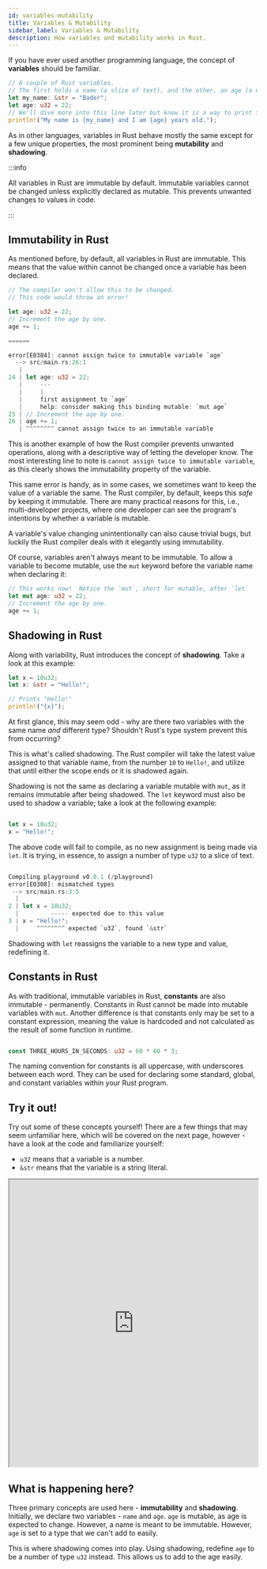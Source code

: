 ```yaml
---
id: variables-mutability
title: Variables & Mutability
sidebar_label: Variables & Mutability
description: How variables and mutability works in Rust.
---
```


If you have ever used another programming language, the concept of **variables** should be familiar. 

```rust
// A couple of Rust variables. 
// The first holds a name (a slice of text), and the other, an age (a number).
let my_name: &str = "Bader";
let age: u32 = 22;
// We'll dive more into this line later but know it is a way to print information.
println!("My name is {my_name} and I am {age} years old.");
```

As in other languages, variables in Rust behave mostly the same except for a few unique properties, the most prominent being **mutability** and **shadowing**.

:::info

All variables in Rust are immutable by default.  Immutable variables cannot be changed unless explicitly declared as mutable.  This prevents unwanted changes to values in code.  

:::

## Immutability in Rust

As mentioned before, by default, all variables in Rust are immutable.  This means that the value within cannot be changed once a variable has been declared.

```rust
// The compiler won't allow this to be changed. 
// This code would throw an error!

let age: u32 = 22;
// Increment the age by one.
age += 1;

======

error[E0384]: cannot assign twice to immutable variable `age`
  --> src/main.rs:26:1
   |
24 | let age: u32 = 22;
   |     ---
   |     |
   |     first assignment to `age`
   |     help: consider making this binding mutable: `mut age`
25 | // Increment the age by one.
26 | age += 1;
   | ^^^^^^^^ cannot assign twice to an immutable variable
```

This is another example of how the Rust compiler prevents unwanted operations, along with a descriptive way of letting the developer know.  The most interesting line to note is `cannot assign twice to immutable variable`, as this clearly shows the immutability property of the variable.

This same error is handy, as in some cases, we sometimes want to keep the value of a variable the same.  The Rust compiler, by default, keeps this *safe* by keeping it immutable.  There are many practical reasons for this, i.e., multi-developer projects, where one developer can see the program's intentions by whether a variable is mutable.  

A variable's value changing unintentionally can also cause trivial bugs, but luckily the Rust compiler deals with it elegantly using immutability.

Of course, variables aren't always meant to be immutable.  To allow a variable to become mutable, use the `mut` keyword before the variable name when declaring it:

```rust
// This works now!  Notice the `mut`, short for mutable, after `let`
let mut age: u32 = 22;
// Increment the age by one.
age += 1;
```

## Shadowing in Rust

Along with variability, Rust introduces the concept of **shadowing**.  Take a look at this example:

```rust
let x = 10u32;
let x: &str = "Hello!";

// Prints "Hello!"
println!("{x}");
```

At first glance, this may seem odd - why are there two variables with the same name *and* different type?  Shouldn't Rust's type system prevent this from occurring?

This is what's called shadowing.  The Rust compiler will take the latest value assigned to that variable name, from the number `10` to `Hello!`, and utilize that until either the scope ends or it is shadowed again.

Shadowing is not the same as declaring a variable mutable with `mut`, as it remains immutable after being shadowed.  The `let` keyword must also be used to shadow a variable; take a look at the following example: 

```rust

let x = 10u32;
x = "Hello!";

```

The above code will fail to compile, as no new assignment is being made via `let`.  It is trying, in essence, to assign a number of type `u32` to a slice of text.

```rust

Compiling playground v0.0.1 (/playground)
error[E0308]: mismatched types
 --> src/main.rs:3:5
  |
2 | let x = 10u32;
  |         ----- expected due to this value
3 | x = "Hello!";
  |     ^^^^^^^^ expected `u32`, found `&str`

  ```

Shadowing with `let` reassigns the variable to a new type and value, redefining it.

## Constants in Rust

As with traditional, immutable variables in Rust, **constants** are also immutable - permanently.  Constants in Rust cannot be made into mutable variables with `mut`.  Another difference is that constants only may be set to a constant expression, meaning the value is hardcoded and not calculated as the result of some function in runtime.

```rust

const THREE_HOURS_IN_SECONDS: u32 = 60 * 60 * 3;

```

The naming convention for constants is all uppercase, with underscores between each word.  They can be used for declaring some standard, global, and constant variables within your Rust program.


## Try it out!

Try out some of these concepts yourself!  There are a few things that may seem unfamiliar here, which will be covered on the next page, however - have a look at the code and familiarize yourself:

- `u32` means that a variable is a number.
- `&str` means that the variable is a string literal.

<iframe width="100%" height="580" src="https://play.rust-lang.org/?version=stable&mode=debug&edition=2021&code=%2F%2F+%0Afn+main%28%29+%7B%0A%0A%2F%2F+We+start+by+creating+two+variables+-+one+is+mutable.%0A%2F%2F+In+the+context+of+this+program%2C+it+makes+sense+-+an+age+can+change%2C%0A%2F%2F+but+a+name+never+usually+changes.%0A%0Alet+mut+age%3A+%26str+%3D+%2222%22%3B%0Alet+name%3A+%26str+%3D+%22Bader%22%3B%0A%0Aprintln%21%28%22%7Bname%7D%3A+%7Bage%7D%22%29%3B%0A%0A%2F%2F+Seems+there+is+a+problem.+Notice+the+age+isnt%27+a+number%2C+but+a+string+of+text%21%0A%2F%2F+It%27s+rather+cumbersome+to+have+to+add+numbers+to+strings+-+not+to+mention+very+impractical.%0A%2F%2F+How+can+we+change+that%3F%0A%0A%2F%2F+To+turn+a+string+into+a+number%2C+we+can+use+the+following+syntax%3A+%0A%2F%2F+age.parse%28%29.unwrap%28%29%3B%0A%2F%2F+Write+a+variable+that+shadows+the+existing+%60age%60+variable+as+a+number.%0A%2F%2F+Make+sure+you+declare+it+as+mutable.%0A%2F%2F+Lastly%2C+add+one+to+it+to+increment+the+age+%28one+year+as+passed%21%29%0A%0Alet+mut+age%3A+u32+%3D+age.parse%28%29.unwrap%28%29%3B%0Aage+%2B%3D+1%3B%0Aprintln%21%28%22%7Bname%7D%3A+%7Bage%7D%22%29%3B%0A%0A%2F%2F+What+has+changed+here%3F+Hint%3A+Take+a+look+at+age+and+see%21%0A%0A%7D"></iframe>

## What is happening here?


Three primary concepts are used here - **immutability** and **shadowing**.  Initially, we declare two variables - `name` and `age`.  `age` is mutable, as age is expected to change. However, a name is meant to be immutable.  However, `age` is set to a type that we can't add to easily.

This is where shadowing comes into play.  Using shadowing, redefine `age` to be a number of type `u32` instead.  This allows us to add to the age easily.

